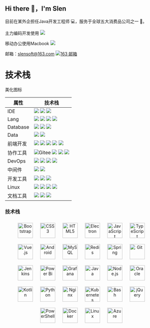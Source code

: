 ## Hi there 👋，I'm Slen

目前在某外企担任Java开发工程师 💻，服务于全球五大消费品公司之一 🍺。

主力编码开发使用 ![](https://img.shields.io/badge/Windows-0078D6?style=flate&logo=windows&logoColor=white)

移动办公使用Macbook
![](https://img.shields.io/badge/Mac%20os-000000?style=flate&logo=apple&logoColor=white)

邮箱：slensoft@163.com
[![163 邮箱](https://img.shields.io/badge/-163%20Mail-FC1F1F?style=plastic&link=mailto:slensoft@163.com)](mailto:slensoft@163.com)

# 技术栈

美化图标

| 属性       | 技术栈                                                                                                                                                                                                                                                                                                                                                                                                                                             |
|----------|-------------------------------------------------------------------------------------------------------------------------------------------------------------------------------------------------------------------------------------------------------------------------------------------------------------------------------------------------------------------------------------------------------------------------------------------------|
| IDE      | ![](https://img.shields.io/badge/IntelliJ_IDEA-000000.svg?style=flate&logo=intellij-idea&logoColor=white) ![](https://img.shields.io/badge/Visual_Studio_Code-0078D4?style=flate&logo=visual%20studio%20code&logoColor=white) ![](https://img.shields.io/badge/Vim-%2311AB00.svg?&style=flate&logo=vim&logoColor=white)                                                                                                                         |
| Lang     | ![](https://img.shields.io/badge/Java-ED8B00?style=flate&logo=openjdk&logoColor=white) ![](https://img.shields.io/badge/JavaScript-F7DF1E?style=flate&logo=JavaScript&logoColor=white) ![](https://img.shields.io/badge/TypeScript-007ACC?style=flate&logo=typescript&logoColor=white) ![](https://img.shields.io/badge/Python-3776AB?style=flate&logo=python&logoColor=white)                                                                  |
| Database | ![](https://img.shields.io/badge/MySQL-005C84?style=flate&logo=mysql&logoColor=white) ![](https://img.shields.io/badge/redis-%23DD0031.svg?&style=flate&logo=redis&logoColor=white) ![](https://img.shields.io/badge/Azure%20Cosmos%20DB-5391FE?style=flatee&logo=powershell&logoColor=white)                                                                                                                                                   |
| Data     | ![](https://img.shields.io/badge/SQL-FF3621?style=flate&logo=&logoColor=white) ![](https://img.shields.io/badge/Databricks-FF3621?style=flate&logo=Databricks&logoColor=white)                                                                                                                                                                                                                                                                  |
| 前端开发     | ![](https://img.shields.io/badge/NPM-CB3837?style=flatee&logo=npm&logoColor=white) ![](https://img.shields.io/badge/HTML5-E34F26?style=flate&logo=html5&logoColor=white) ![](https://img.shields.io/badge/CSS3-1572B6?style=flate&logo=css3&logoColor=white) ![](https://img.shields.io/badge/Vue.js-35495E?style=flate&logo=vue.js&logoColor=4FC08D) ![](https://img.shields.io/badge/Node.js-43853D?style=flate&logo=node.js&logoColor=white) |
| 协作工具     | ![Gitee](https://img.shields.io/badge/-Gitee-A80025?logo=gitee&logoColor=F16061)  ![](https://img.shields.io/badge/Jira-0052CC?style=flate&logo=Jira&logoColor=white) ![](https://img.shields.io/badge/GitHub-100000?style=flate&logo=github&logoColor=white) ![](https://img.shields.io/badge/Bitbucket-0747a6?style=flate&logo=bitbucket&logoColor=white)                                                                                     |
| DevOps   | ![](https://img.shields.io/badge/Git-E44C30?style=flate&logo=git&logoColor=white) ![](https://img.shields.io/badge/Jenkins-D24939?style=flate&logo=Jenkins&logoColor=white) ![](https://img.shields.io/badge/Docker-%230db7ed.svg?style=flate&logo=docker&logoColor=white) ![](https://img.shields.io/badge/Kubernetes-%23326ce5.svg?style=flate&logo=kubernetes&logoColor=white)                                                               |
| 中间件      | ![](https://img.shields.io/badge/-Nginx-F6C915?logo=nginx&logoColor=029137) ![](https://img.shields.io/badge/Nacos-267df7?logo=nacos&logoColor=029137)                                                                                                                                                                                                                                                                                          |
| 开发工具     | ![](https://img.shields.io/badge/Postman-FF6C37?style=flatee&logo=postman&logoColor=white) ![](https://img.shields.io/badge/Apipost-ff8837?style=flatee&logo=&logoColor=white)  ![](https://img.shields.io/badge/Maven-b9214b?style=flatee&logo=&logoColor=white)                                                                                                                                                                               |
| Linux    | ![](https://img.shields.io/badge/Linux-FCC624?style=&logo=linux&logoColor=black) ![](https://img.shields.io/badge/-ZSH-4EC422?logo=Shell&logoColor=FF7043) ![](https://img.shields.io/badge/Power%20Shell-5391FE?style=flatee&logo=powershell&logoColor=white) ![](https://img.shields.io/badge/Ubuntu-E95420?style=flate&logo=ubuntu&logoColor=white)                                                                                          |
| 文档工具     | ![](https://img.shields.io/badge/Markdown-000000?style=flate&logo=markdown&logoColor=white) ![](https://img.shields.io/badge/Diagram-ef8604?style=flatee&logo=&logoColor=white) ![](https://img.shields.io/badge/WoLai-ffffff?style=flatee&logo=&logoColor=000000)                                                                                                                                                                              |

### 技术栈

<div align="center">  
<a href="https://getbootstrap.com/docs/3.4/javascript/" target="_blank"><img style="margin: 10px" src="https://profilinator.rishav.dev/skills-assets/bootstrap-plain.svg" alt="Bootstrap" height="50" /></a>  
<a href="https://www.w3schools.com/css/" target="_blank"><img style="margin: 10px" src="https://profilinator.rishav.dev/skills-assets/css3-original-wordmark.svg" alt="CSS3" height="50" /></a>  
<a href="https://en.wikipedia.org/wiki/HTML5" target="_blank"><img style="margin: 10px" src="https://profilinator.rishav.dev/skills-assets/html5-original-wordmark.svg" alt="HTML5" height="50" /></a>  
<a href="https://www.electronjs.org/" target="_blank"><img style="margin: 10px" src="https://profilinator.rishav.dev/skills-assets/electron-original.svg" alt="Electron" height="50" /></a>  
<a href="https://www.javascript.com/" target="_blank"><img style="margin: 10px" src="https://profilinator.rishav.dev/skills-assets/javascript-original.svg" alt="JavaScript" height="50" /></a>  
<a href="https://www.typescriptlang.org/" target="_blank"><img style="margin: 10px" src="https://profilinator.rishav.dev/skills-assets/typescript-original.svg" alt="TypeScript" height="50" /></a>  
<a href="https://vuejs.org/" target="_blank"><img style="margin: 10px" src="https://profilinator.rishav.dev/skills-assets/vuejs-original-wordmark.svg" alt="Vue.js" height="50" /></a>  
<a href="https://www.android.com/intl/en_in/" target="_blank"><img style="margin: 10px" src="https://profilinator.rishav.dev/skills-assets/android-original-wordmark.svg" alt="Android" height="50" /></a>  
<a href="https://www.mysql.com/" target="_blank"><img style="margin: 10px" src="https://profilinator.rishav.dev/skills-assets/mysql-original-wordmark.svg" alt="MySQL" height="50" /></a>  
<a href="https://redis.io/" target="_blank"><img style="margin: 10px" src="https://profilinator.rishav.dev/skills-assets/redis-original-wordmark.svg" alt="Redis" height="50" /></a>  
<a href="https://docs.spring.io/spring-framework/docs/3.0.x/reference/expressions.html#:~:text=The%20Spring%20Expression%20Language%20(SpEL,and%20basic%20string%20templating%20functionality." target="_blank"><img style="margin: 10px" src="https://profilinator.rishav.dev/skills-assets/springio-icon.svg" alt="Spring" height="50" /></a>  
<a href="https://github.com/" target="_blank"><img style="margin: 10px" src="https://profilinator.rishav.dev/skills-assets/git-scm-icon.svg" alt="Git" height="50" /></a>  
<a href="https://www.jenkins.io/" target="_blank"><img style="margin: 10px" src="https://profilinator.rishav.dev/skills-assets/jenkins-icon.svg" alt="Jenkins" height="50" /></a>  
<a href="https://powerbi.microsoft.com/en-us/" target="_blank"><img style="margin: 10px" src="https://profilinator.rishav.dev/skills-assets/powerbi.png" alt="Power Bi" height="50" /></a>  
<a href="https://grafana.com/" target="_blank"><img style="margin: 10px" src="https://profilinator.rishav.dev/skills-assets/grafana.png" alt="Grafana" height="50" /></a>  
<a href="https://www.java.com/" target="_blank"><img style="margin: 10px" src="https://profilinator.rishav.dev/skills-assets/java-original-wordmark.svg" alt="Java" height="50" /></a>  
<a href="https://nodejs.org/" target="_blank"><img style="margin: 10px" src="https://profilinator.rishav.dev/skills-assets/nodejs-original-wordmark.svg" alt="Node.js" height="50" /></a>  
<a href="https://www.oracle.com/in/index.html" target="_blank"><img style="margin: 10px" src="https://profilinator.rishav.dev/skills-assets/oracle-original.svg" alt="Oracle" height="50" /></a>  
<a href="https://kotlinlang.org/" target="_blank"><img style="margin: 10px" src="https://profilinator.rishav.dev/skills-assets/kotlinlang-icon.svg" alt="Kotlin" height="50" /></a>  
<a href="https://www.python.org/" target="_blank"><img style="margin: 10px" src="https://profilinator.rishav.dev/skills-assets/python-original.svg" alt="Python" height="50" /></a>  
<a href="https://www.nginx.com/" target="_blank"><img style="margin: 10px" src="https://profilinator.rishav.dev/skills-assets/nginx-original.svg" alt="Nginx" height="50" /></a>  
<a href="https://kubernetes.io/" target="_blank"><img style="margin: 10px" src="https://profilinator.rishav.dev/skills-assets/kubernetes-icon.svg" alt="Kubernetes" height="50" /></a>  
<a href="https://www.gnu.org/software/bash/" target="_blank"><img style="margin: 10px" src="https://profilinator.rishav.dev/skills-assets/gnu_bash-icon.svg" alt="Bash" height="50" /></a>  
<a href="https://jquery.com/" target="_blank"><img style="margin: 10px" src="https://profilinator.rishav.dev/skills-assets/jquery.png" alt="jQuery" height="50" /></a>  
<a href="https://docs.microsoft.com/en-us/powershell/" target="_blank"><img style="margin: 10px" src="https://profilinator.rishav.dev/skills-assets/powershell.png" alt="PowerShell" height="50" /></a>  
<a href="https://www.docker.com/" target="_blank"><img style="margin: 10px" src="https://profilinator.rishav.dev/skills-assets/docker-original-wordmark.svg" alt="Docker" height="50" /></a>  
<a href="https://www.linux.org/" target="_blank"><img style="margin: 10px" src="https://profilinator.rishav.dev/skills-assets/linux-original.svg" alt="Linux" height="50" /></a>  
<a href="https://azure.microsoft.com/en-in/" target="_blank"><img style="margin: 10px" src="https://profilinator.rishav.dev/skills-assets/microsoft_azure-icon.svg" alt="Azure" height="50" /></a>  
</div>


